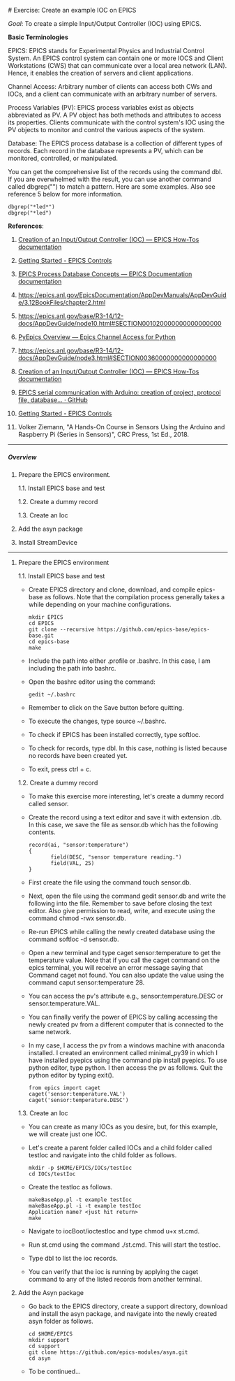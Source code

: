 ﻿﻿# Exercise: Create an example IOC on EPICS

*Goal*: To create a simple Input/Output Controller (IOC) using EPICS.

**Basic Terminologies**

EPICS: EPICS stands for Experimental Physics and Industrial Control System. An EPICS control system can contain one or more IOCS and Client Workstations (CWS) that can communicate over a local area network (LAN). Hence, it enables the creation of servers and client applications.

Channel Access: Arbitrary number of clients can access both CWs and IOCs, and a client can communicate with an arbitrary number of servers.

Process Variables (PV): EPICS process variables exist as objects abbreviated as PV. A PV object has both methods and attributes to access its properties. Clients communicate with the control system's IOC using the PV objects to monitor and control the various aspects of the system. 

Database: The EPICS process database is a collection of different types of records. Each record in the database represents a PV, which can be monitored, controlled, or manipulated. 

You can get the comprehensive list of the records using the command dbl. If you are overwhelmed with the result, you can use another command called dbgrep("<pattern>") to match a pattern. Here are some examples. Also see reference 5 below for more information.

```
dbgrep("*led*")
dbgrep("*led")
```

**References**:

1. [Creation of an Input/Output Controller (IOC) &mdash; EPICS How-Tos documentation](https://docs.epics-controls.org/projects/how-tos/en/latest/getting-started/creating-ioc.html)

2. [Getting Started - EPICS Controls](https://epics-controls.org/resources-and-support/documents/getting-started/)

3. [EPICS Process Database Concepts &mdash; EPICS Documentation documentation](https://docs.epics-controls.org/en/latest/guides/EPICS_Process_Database_Concepts.html#database-links-to-passive-record)

4. https://epics.anl.gov/EpicsDocumentation/AppDevManuals/AppDevGuide/3.12BookFiles/chapter2.html

5. https://epics.anl.gov/base/R3-14/12-docs/AppDevGuide/node10.html#SECTION001020000000000000000

6. [PyEpics Overview &#8212; Epics Channel Access for Python](https://pyepics.github.io/pyepics/overview.html#quick-start)

7. https://epics.anl.gov/base/R3-14/12-docs/AppDevGuide/node3.html#SECTION00360000000000000000

8. [Creation of an Input/Output Controller (IOC) &mdash; EPICS How-Tos documentation](https://docs.epics-controls.org/projects/how-tos/en/latest/getting-started/creating-ioc.html)

9. [EPICS serial communication with Arduino: creation of project, protocol file, database... · GitHub](https://gist.github.com/inigoalonso/99d9076c672661a4b821)

10. [Getting Started - EPICS Controls](https://epics-controls.org/resources-and-support/documents/getting-started/)

11. Volker Ziemann, "A Hands-On Course in Sensors Using the Arduino and Raspberry Pi (Series in Sensors)", CRC Press, 1st Ed., 2018.

***

##### Overview

1. Prepare the EPICS environment.
   
   1.1. Install EPICS base and test
   
   1.2. Create a dummy record
   
   1.3. Create an Ioc

2. Add the asyn package

3. Install StreamDevice

***

1. Prepare the EPICS environment
   
   1.1. Install EPICS base and test
   
   - Create EPICS directory and clone, download, and compile epics-base as follows. Note that the compilation process generally takes a while depending on your machine configurations. 
     
     ```
     mkdir EPICS
     cd EPICS
     git clone --recursive https://github.com/epics-base/epics-base.git
     cd epics-base
     make
     ```
   
   - Include the path into either .profile or .bashrc. In this case, I am including the path into bashrc.
   
   - Open the bashrc editor using the command:
     
     ```
     gedit ~/.bashrc
     ```
   
   - Remember to click on the Save button before quitting.
   
   - To execute the changes, type source ~/.bashrc.
   
   - To check if EPICS has been installed correctly, type softIoc. 
   
   - To check for records, type dbl. In this case, nothing is listed because no records have been created yet.
   
   - To exit, press ctrl + c.
   
   1.2. Create a dummy record
   
   - To make this exercise more interesting, let's create a dummy record called sensor. 
   
   - Create the record using a text editor and save it with extension .db. In this case, we save the file as sensor.db which has the following contents. 
     
     ```
     record(ai, "sensor:temperature")
     {
            field(DESC, "sensor temperature reading.")
            field(VAL, 25)
     }
     ```
   
   - First create the file using the command touch sensor.db.
   
   - Next, open the file using the command gedit sensor.db and write the following into the file. Remember to save before closing the text editor. Also give permission to read, write, and execute using the command chmod -rwx sensor.db.
   
   - Re-run EPICS while calling the newly created database using the command softIoc -d sensor.db.
   
   - Open a new terminal and type caget sensor:temperature to get the temperature value. Note that if you call the caget command on the epics terminal, you will receive an error message saying that Command caget not found. You can also update the value using the command caput sensor:temperature 28.
   
   - You can access the pv's attribute e.g., sensor:temperature.DESC or sensor.temperature.VAL.
   
   - You can finally verify the power of EPICS by calling accessing the newly created pv from a different computer that is connected to the same network. 
   
   - In my case, I access the pv from a windows machine with anaconda installed. I created an environment called minimal_py39 in which I have installed pyepics using the command pip install pyepics. To use python editor, type python. I then access the pv as follows. Quit the python editor by typing exit().
     
     ```
     from epics import caget
     caget('sensor:temperature.VAL')
     caget('sensor:temperature.DESC')
     ```
   
   1.3. Create an Ioc
   
   - You can create as many IOCs as you desire, but, for this example, we will create just one IOC.
   
   - Let's create a parent folder called IOCs and a child folder called testIoc and navigate into the child folder as follows.
     
     ```
     mkdir -p $HOME/EPICS/IOCs/testIoc
     cd IOCs/testIoc
     ```
   
   - Create the testIoc as follows.
     
     ```
     makeBaseApp.pl -t example testIoc
     makeBaseApp.pl -i -t example testIoc
     Application name? <just hit return>
     make
     ```
   
   - Navigate to iocBoot/ioctestIoc and type chmod u+x st.cmd.
   
   - Run st.cmd using the command ./st.cmd. This will start the testIoc.
   
   - Type dbl to list the ioc records.
   
   - You can verify that the ioc is running by applying the caget command to any of the listed records from another terminal.

2. Add the Asyn package
   
   - Go back to the EPICS directory, create a support directory, download and install the asyn package, and navigate into the newly created asyn folder as follows.
     
     ```
     cd $HOME/EPICS
     mkdir support
     cd support
     git clone https://github.com/epics-modules/asyn.git
     cd asyn
     ```
   
   - To be continued...
